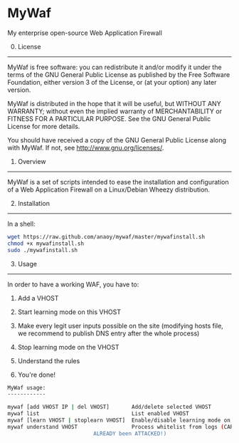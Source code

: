 MyWaf
=====

My enterprise open-source Web Application Firewall


0) License
----------

MyWaf is free software: you can redistribute it and/or modify it under the terms of the GNU General Public License as published by the Free Software Foundation, either version 3 of the License, or (at your option) any later version.

MyWaf is distributed in the hope that it will be useful, but WITHOUT ANY WARRANTY; without even the implied warranty of MERCHANTABILITY or FITNESS FOR A PARTICULAR PURPOSE. See the GNU General Public License for more details.

You should have received a copy of the GNU General Public License along with MyWaf. If not, see http://www.gnu.org/licenses/.

1) Overview
-----------

MyWaf is a set of scripts intended to ease the installation and configuration of a Web Application Firewall on a Linux/Debian Wheezy distribution.

2) Installation
---------------

In a shell:

```bash
wget https://raw.github.com/anaoy/mywaf/master/mywafinstall.sh
chmod +x mywafinstall.sh
sudo ./mywafinstall.sh
```

3) Usage
--------

In order to have a working WAF, you have to:

1. Add a VHOST

2. Start learning mode on this VHOST

3. Make every legit user inputs possible on the site (modifying hosts file, we recommend to publish DNS entry after the whole process)

4. Stop learning mode on the VHOST

5. Understand the rules

6. You're done!

```bash
MyWaf usage:
------------

mywaf [add VHOST IP | del VHOST]       Add/delete selected VHOST
mywaf list                             List enabled VHOST
mywaf [learn VHOST | stoplearn VHOST]  Enable/disable learning mode on VHOST
mywaf understand VHOST                 Process whitelist from logs (CARE if you've 
      		 		       ALREADY been ATTACKED!)
```